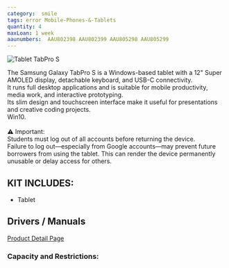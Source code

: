 ```yaml
---
category:  smile
tags: error Mobile-Phones-&-Tablets
quantity: 4
maxLoan: 1 week
aaunumbers:  AAU802398 AAU802399 AAU805298 AAU805299
---
```

![Tablet TabPro S](https://images.harlander.com/artikel/1000x1000/samsung-galaxy-tabpro-s-schwarz-windows10-2.jpg)

The Samsung Galaxy TabPro S is a Windows-based tablet with a 12" Super AMOLED display, detachable keyboard, and USB-C connectivity.<br>It runs full desktop applications and is suitable for mobile productivity, media work, and interactive prototyping.<br>Its slim design and touchscreen interface make it useful for presentations and creative coding projects.<br>Win10.<br><br>⚠️ Important:<br> Students must log out of all accounts before returning the device.<br>Failure to log out—especially from Google accounts—may prevent future borrowers from using the tablet. This can render the device permanently unusable or delay access for others.
## KIT INCLUDES:
-  Tablet

## Drivers / Manuals
[Product Detail Page](https://www.samsung.com/us/support/computing/computing-accessories/?modelCode=SM-W703NZKAXAR-R)



### Capacity and Restrictions:
